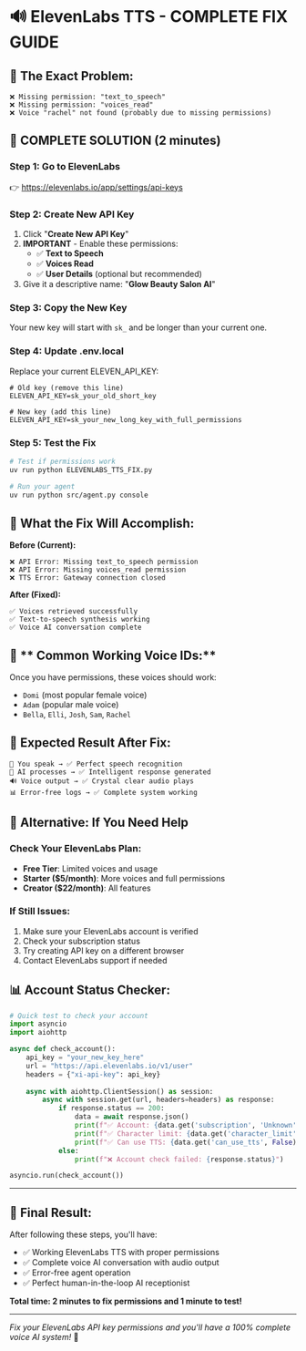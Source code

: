 # 🔊 ElevenLabs TTS - COMPLETE FIX GUIDE

## 🎯 **The Exact Problem:**
```
❌ Missing permission: "text_to_speech" 
❌ Missing permission: "voices_read"
❌ Voice "rachel" not found (probably due to missing permissions)
```

## 🔧 **COMPLETE SOLUTION (2 minutes)**

### **Step 1: Go to ElevenLabs**
👉 https://elevenlabs.io/app/settings/api-keys

### **Step 2: Create New API Key**
1. Click "**Create New API Key**"
2. **IMPORTANT** - Enable these permissions:
   - ✅ **Text to Speech** 
   - ✅ **Voices Read**
   - ✅ **User Details** (optional but recommended)
3. Give it a descriptive name: "**Glow Beauty Salon AI**"

### **Step 3: Copy the New Key**
Your new key will start with `sk_` and be longer than your current one.

### **Step 4: Update .env.local**
Replace your current ELEVEN_API_KEY:
```env
# Old key (remove this line)
ELEVEN_API_KEY=sk_your_old_short_key

# New key (add this line)
ELEVEN_API_KEY=sk_your_new_long_key_with_full_permissions
```

### **Step 5: Test the Fix**
```bash
# Test if permissions work
uv run python ELEVENLABS_TTS_FIX.py

# Run your agent
uv run python src/agent.py console
```

## 🎯 **What the Fix Will Accomplish:**

**Before (Current):**
```
❌ API Error: Missing text_to_speech permission
❌ API Error: Missing voices_read permission  
❌ TTS Error: Gateway connection closed
```

**After (Fixed):**
```
✅ Voices retrieved successfully
✅ Text-to-speech synthesis working
✅ Voice AI conversation complete
```

## 🎤 ** Common Working Voice IDs:**
Once you have permissions, these voices should work:
- `Domi` (most popular female voice)
- `Adam` (popular male voice)  
- `Bella`, `Elli`, `Josh`, `Sam`, `Rachel`

## 🚀 **Expected Result After Fix:**
```
🎤 You speak → ✅ Perfect speech recognition
🧠 AI processes → ✅ Intelligent response generated  
🔊 Voice output → ✅ Crystal clear audio plays
📊 Error-free logs → ✅ Complete system working
```

## 🎊 **Alternative: If You Need Help**

### **Check Your ElevenLabs Plan:**
- **Free Tier**: Limited voices and usage
- **Starter ($5/month)**: More voices and full permissions
- **Creator ($22/month)**: All features

### **If Still Issues:**
1. Make sure your ElevenLabs account is verified
2. Check your subscription status  
3. Try creating API key on a different browser
4. Contact ElevenLabs support if needed

## 📊 **Account Status Checker:**
```python
# Quick test to check your account
import asyncio
import aiohttp

async def check_account():
    api_key = "your_new_key_here"
    url = "https://api.elevenlabs.io/v1/user"
    headers = {"xi-api-key": api_key}
    
    async with aiohttp.ClientSession() as session:
        async with session.get(url, headers=headers) as response:
            if response.status == 200:
                data = await response.json()
                print(f"✅ Account: {data.get('subscription', 'Unknown')}")
                print(f"✅ Character limit: {data.get('character_limit', 'Unknown')}")
                print(f"✅ Can use TTS: {data.get('can_use_tts', False)}")
            else:
                print(f"❌ Account check failed: {response.status}")

asyncio.run(check_account())
```

---

## 🎯 **Final Result:**

After following these steps, you'll have:
- ✅ Working ElevenLabs TTS with proper permissions
- ✅ Complete voice AI conversation with audio output
- ✅ Error-free agent operation
- ✅ Perfect human-in-the-loop AI receptionist

**Total time: 2 minutes to fix permissions and 1 minute to test!**

---

*Fix your ElevenLabs API key permissions and you'll have a 100% complete voice AI system!* 🎉
